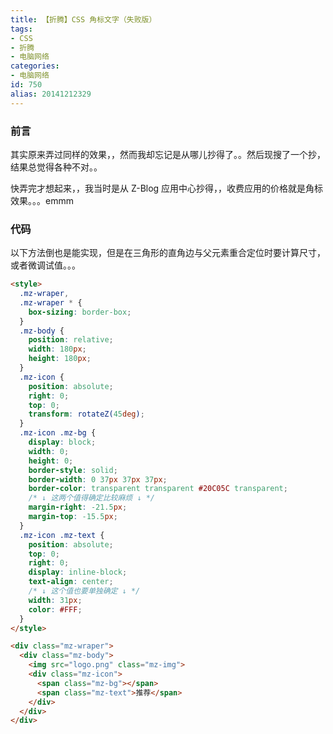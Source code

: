 ```yaml
---
title: 【折腾】CSS 角标文字（失败版）
tags:
- CSS
- 折腾
- 电脑网络
categories:
- 电脑网络
id: 750
alias: 20141212329
---
```


### 前言

其实原来弄过同样的效果，，然而我却忘记是从哪儿抄得了。。然后现搜了一个抄，结果总觉得各种不对。。

快弄完才想起来，，我当时是从 Z-Blog 应用中心抄得，，收费应用的价格就是角标效果。。。emmm

<!--more-->

### 代码

以下方法倒也是能实现，但是在三角形的直角边与父元素重合定位时要计算尺寸，或者微调试值。。。

```html
<style>
  .mz-wraper,
  .mz-wraper * {
    box-sizing: border-box;
  }
  .mz-body {
    position: relative;
    width: 180px;
    height: 180px;
  }
  .mz-icon {
    position: absolute;
    right: 0;
    top: 0;
    transform: rotateZ(45deg);
  }
  .mz-icon .mz-bg {
    display: block;
    width: 0;
    height: 0;
    border-style: solid;
    border-width: 0 37px 37px 37px;
    border-color: transparent transparent #20C05C transparent;
    /* ↓ 这两个值得确定比较麻烦 ↓ */
    margin-right: -21.5px;
    margin-top: -15.5px;
  }
  .mz-icon .mz-text {
    position: absolute;
    top: 0;
    right: 0;
    display: inline-block;
    text-align: center;
    /* ↓ 这个值也要单独确定 ↓ */
    width: 31px;
    color: #FFF;
  }
</style>

<div class="mz-wraper">
  <div class="mz-body">
    <img src="logo.png" class="mz-img">
    <div class="mz-icon">
      <span class="mz-bg"></span>
      <span class="mz-text">推荐</span>
    </div>
  </div>
</div>
```
